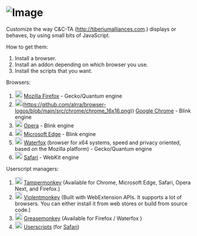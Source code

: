 # ![Image](https://media.contentapi.ea.com/content/dam/eacom/en-us/common/hero-cncta-logo.png)

Customize the way C&C-TA (http://tiberiumalliances.com.) displays or behaves, by using small bits of JavaScript.

How to get them:
  1. Install a browser.
  2. Install an addon depending on which browser you use.
  3. Install the scripts that you want.

Browsers:
  1. <img src="https://www.mozilla.org/media/protocol/img/logos/firefox/browser/logo.eb1324e44442.svg" height="20"/> [Mozilla Firefox](https://mozilla.org/firefox/all/) -  Gecko/Quantum engine
  2. <img src="https://www.waterfox.net/images/waterfox-icon.svg" height="20"/>(https://github.com/alrra/browser-logos/blob/main/src/chrome/chrome_16x16.png)) [Google Chrome](https://www.google.com/chrome/) - Blink engine
  3. <img src="https://cdn-production-opera-website.operacdn.com/staticfiles/assets/images/logo/logo-flat.724a32ec0873.svg" height="20"/> [Opera](https://www.opera.com/) - Blink engine
  4. <img src="https://edgestatic.azureedge.net/shared/cms/lrs1c69a1j/section-images/2c3f3c46bd764335beec466a0acfde0e.png" height="20"/> [Microsoft Edge](https://www.microsoft.com/edge/) - Blink engine
  5. <img src="https://www.waterfox.net/images/waterfox-icon.svg" height="20"/> [Waterfox](http://www.waterfoxproject.org/) (browser for x64 systems, speed and privacy oriented, based on the Mozilla platform) - Gecko/Quantum engine
  6. <img src="https://img.utdstc.com/icon/f49/16e/f4916e5fb2e0422e9bd7db7895e9812baff79a1cd9c762ceca4f01efd9ebb4b4" height="20"/> [Safari](https://www.apple.com/safari/) - WebKit engine

Userscript managers:
  1. <img src="https://www.tampermonkey.net/images/ape.svg" height="20"/> [Tampermonkey](https://www.tampermonkey.net/) (Available for Chrome, Microsoft Edge, Safari, Opera Next, and Firefox.)
  2. <img src="[https://www.tampermonkey.net/images/ape.svg](https://violentmonkey.github.io/static/vm-6437e4e5a400c6eff1c23ead4d549b0a.png)" height="20"/> [Violentmonkey](https://violentmonkey.github.io/) (Built with WebExtension APIs. It supports a lot of browsers. You can either install it from web stores or build from source code.)
  3.  <img src="https://addons.mozilla.org/user-media/addon_icons/0/748-64.png" height="20"/> [Greasemonkey](https://www.greasespot.net/) (Available for Firefox / Waterfox )
  4.  <img src="https://is1-ssl.mzstatic.com/image/thumb/Purple126/v4/60/80/51/60805145-b1d7-ada7-774e-5baeb7055b15/AppIcon-85-220-4-2x.png/246x0w.webp" height="20"/> [Userscripts](https://github.com/quoid/userscripts) (for [Safari](https://apps.apple.com/us/app/userscripts/id1463298887))
  
